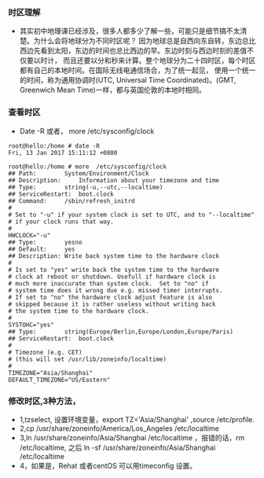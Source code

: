 ### 时区理解
*  其实初中地理课已经涉及，很多人都多少了解一些，可能只是细节搞不太清楚。为什么会将地球分为不同时区呢？
因为地球总是自西向东自转，东边总比西边先看到太阳，东边的时间也总比西边的早。东边时刻与西边时刻的差值不仅要以时计，
而且还要以分和秒来计算。整个地球分为二十四时区，每个时区都有自己的本地时间。在国际无线电通信场合，为了统一起见，
使用一个统一的时间，称为通用协调时(UTC, Universal Time Coordinated)。(GMT, Greenwich Mean Time)一样，都与英国伦敦的本地时相同。

### 查看时区
* Date -R  或者， more  /etc/sysconfig/clock
```
root@hello:/home # date -R 
Fri, 13 Jan 2017 15:11:12 +0800

root@hello:/home # more  /etc/sysconfig/clock
## Path:		System/Environment/Clock
## Description:		Information about your timezone and time
## Type:		string(-u,--utc,--localtime)
## ServiceRestart:	boot.clock
## Command:		/sbin/refresh_initrd
#
# Set to "-u" if your system clock is set to UTC, and to "--localtime"
# if your clock runs that way.
#
HWCLOCK="-u"
## Type:		yesno
## Default:		yes
## Description: Write back system time to the hardware clock
#
# Is set to "yes" write back the system time to the hardware
# clock at reboot or shutdown. Usefull if hardware clock is
# much more inaccurate than system clock.  Set to "no" if
# system time does it wrong due e.g. missed timer interrupts.
# If set to "no" the hardware clock adjust feature is also
# skipped because it is rather useless without writing back
# the system time to the hardware clock.
#
SYSTOHC="yes"
## Type:		string(Europe/Berlin,Europe/London,Europe/Paris)
## ServiceRestart:	boot.clock
#
# Timezone (e.g. CET)
# (this will set /usr/lib/zoneinfo/localtime)
#
TIMEZONE="Asia/Shanghai"
DEFAULT_TIMEZONE="US/Eastern"

```

### 修改时区,3种方法，
*  1,tzselect, 设置环境变量，export TZ='Asia/Shanghai' ,source /etc/profile.
*  2,cp /usr/share/zoneinfo/America/Los_Angeles /etc/localtime 
*  3,ln /usr/share/zoneinfo/Asia/Shanghai /etc/localtime ，报错的话，rm /etc/localtime,
之后 ln -sf /usr/share/zoneinfo/Asia/Shanghai /etc/localtime
*  4，如果是，Rehat 或者centOS 可以用timeconfig 设置。

